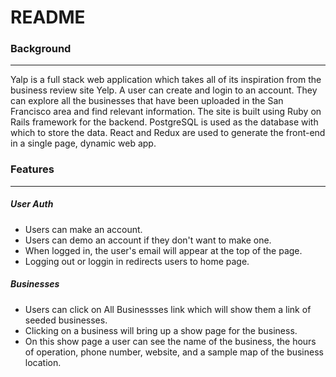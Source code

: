 # README

### Background

------------


Yalp is a full stack web application which takes all of its inspiration from the business review site Yelp. A user can create and login to an account. They can explore all the businesses that have been uploaded in the San Francisco area and find relevant information.
The site is built using Ruby on Rails framework for the backend. PostgreSQL is used as the database with which to store the data. React and Redux are used to generate the front-end in a single page, dynamic web app.


### Features

------------


##### User Auth
- Users can make an account.
- Users can demo an account if they don't want to make one.
- When logged in, the user's email will appear at the top of the page.
- Logging out or loggin in redirects users to home page.

##### Businesses
- Users can click on All Businessses link which will show them a link of seeded businesses.
- Clicking on a business will bring up a show page for the business.
- On this show page a user can see the name of the business, the hours of operation, phone number, website, and a sample map of the business location.

    
    
 
